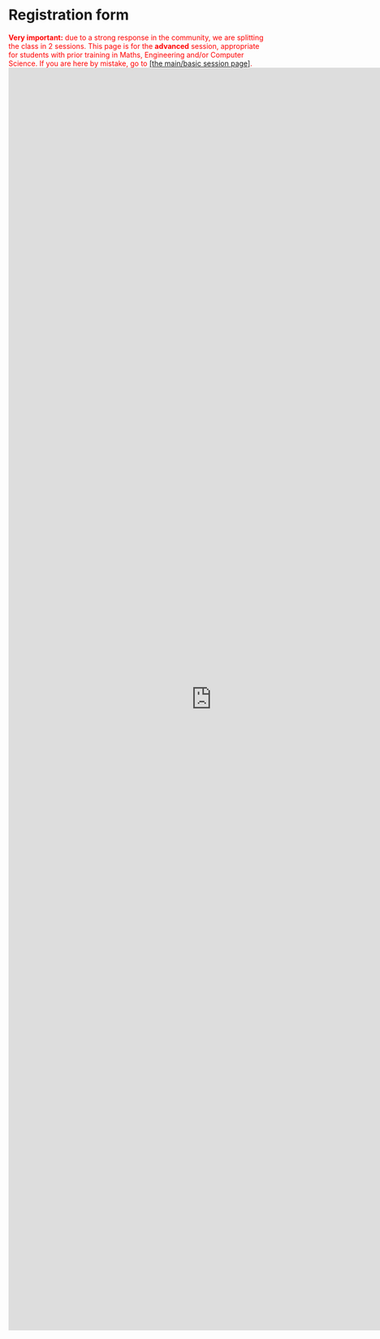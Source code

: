 # Registration form


<div style="color: red"><span style="font-weight: bold">Very important:</span> due to a strong response in the community, we are splitting the class in 2 sessions. This page is for the <span style="font-weight: bold">advanced</span> session, appropriate for students with prior training in Maths, Engineering and/or Computer Science. If you are here by mistake, go to <a href="https://rufinv.github.io/Intro2AI-class/">[the main/basic session page]</a>. </div>

<iframe src="https://docs.google.com/forms/d/e/1FAIpQLSduu-heLxKK0TxxHVsTteqOZtPU2ObWXMUY3TAEmBic6UtDiw/viewform?embedded=true" width="800" height="2485" frameborder="0" marginheight="0" marginwidth="0">Loading…</iframe>
